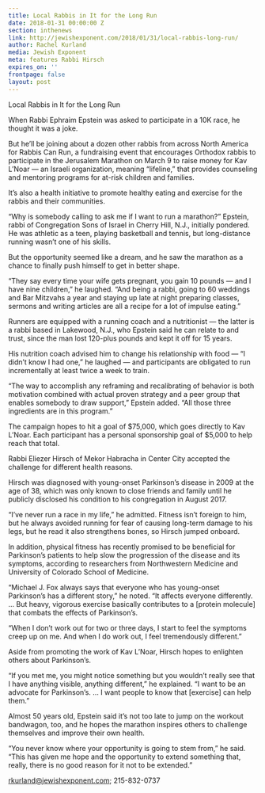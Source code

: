 ```yaml
---
title: Local Rabbis in It for the Long Run
date: 2018-01-31 00:00:00 Z
section: inthenews
link: http://jewishexponent.com/2018/01/31/local-rabbis-long-run/
author: Rachel Kurland
media: Jewish Exponent
meta: features Rabbi Hirsch
expires_on: ''
frontpage: false
layout: post
---
```


Local Rabbis in It for the Long Run

When Rabbi Ephraim Epstein was asked to participate in a 10K race, he thought it was a joke.

But he’ll be joining about a dozen other rabbis from across North America for Rabbis Can Run, a fundraising event that encourages Orthodox rabbis to participate in the Jerusalem Marathon on March 9 to raise money for Kav L’Noar — an Israeli organization, meaning “lifeline,” that provides counseling and mentoring programs for at-risk children and families.

It’s also a health initiative to promote healthy eating and exercise for the rabbis and their communities.

“Why is somebody calling to ask me if I want to run a marathon?” Epstein, rabbi of Congregation Sons of Israel in Cherry Hill, N.J., initially pondered. He was athletic as a teen, playing basketball and tennis, but long-distance running wasn’t one of his skills.

But the opportunity seemed like a dream, and he saw the marathon as a chance to finally push himself to get in better shape.

“They say every time your wife gets pregnant, you gain 10 pounds — and I have nine children,” he laughed. “And being a rabbi, going to 60 weddings and Bar Mitzvahs a year and staying up late at night preparing classes, sermons and writing articles are all a recipe for a lot of impulse eating.”

Runners are equipped with a running coach and a nutritionist — the latter is a rabbi based in Lakewood, N.J., who Epstein said he can relate to and trust, since the man lost 120-plus pounds and kept it off for 15 years.

His nutrition coach advised him to change his relationship with food — “I didn’t know I had one,” he laughed — and participants are obligated to run incrementally at least twice a week to train.

“The way to accomplish any reframing and recalibrating of behavior is both motivation combined with actual proven strategy and a peer group that enables somebody to draw support,” Epstein added. “All those three ingredients are in this program.”

The campaign hopes to hit a goal of $75,000, which goes directly to Kav L’Noar. Each participant has a personal sponsorship goal of $5,000 to help reach that total.

Rabbi Eliezer Hirsch of Mekor Habracha in Center City accepted the challenge for different health reasons.

Hirsch was diagnosed with young-onset Parkinson’s disease in 2009 at the age of 38, which was only known to close friends and family until he publicly disclosed his condition to his congregation in August 2017.

“I’ve never run a race in my life,” he admitted. Fitness isn’t foreign to him, but he always avoided running for fear of causing long-term damage to his legs, but he read it also strengthens bones, so Hirsch jumped onboard.

In addition, physical fitness has recently promised to be beneficial for Parkinson’s patients to help slow the progression of the disease and its symptoms, according to researchers from Northwestern Medicine and University of Colorado School of Medicine.

“Michael J. Fox always says that everyone who has young-onset Parkinson’s has a different story,” he noted. “It affects everyone differently. … But heavy, vigorous exercise basically contributes to a [protein molecule] that combats the effects of Parkinson’s.

“When I don’t work out for two or three days, I start to feel the symptoms creep up on me. And when I do work out, I feel tremendously different.”

Aside from promoting the work of Kav L’Noar, Hirsch hopes to enlighten others about Parkinson’s.

“If you met me, you might notice something but you wouldn’t really see that I have anything visible, anything different,” he explained. “I want to be an advocate for Parkinson’s. … I want people to know that [exercise] can help them.”

Almost 50 years old, Epstein said it’s not too late to jump on the workout bandwagon, too, and he hopes the marathon inspires others to challenge themselves and improve their own health.

“You never know where your opportunity is going to stem from,” he said. “This has given me hope and the opportunity to extend something that, really, there is no good reason for it not to be extended.”

rkurland@jewishexponent.com; 215-832-0737

